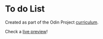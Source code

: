 # To do List

Created as part of the Odin Project [curriculum](https://www.theodinproject.com/paths/full-stack-ruby-on-rails/courses/javascript/lessons/dynamic-user-interface-interactions).

Check a [live preview](https://martinsugasti.github.io/images-slider/)!
